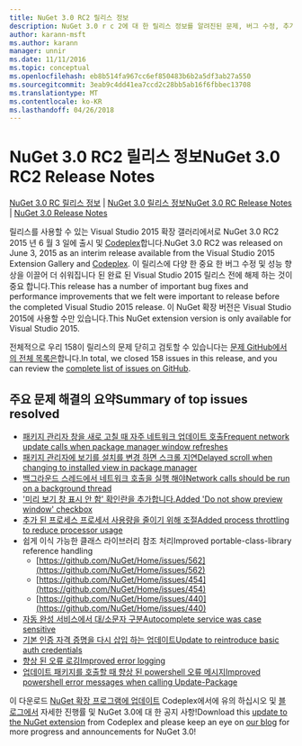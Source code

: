 ```yaml
---
title: NuGet 3.0 RC2 릴리스 정보
description: NuGet 3.0 r c 2에 대 한 릴리스 정보를 알려진된 문제, 버그 수정, 추가 된 기능 및 Dcr를 포함 합니다.
author: karann-msft
ms.author: karann
manager: unnir
ms.date: 11/11/2016
ms.topic: conceptual
ms.openlocfilehash: eb8b514fa967cc6ef850483b6b2a5df3ab27a550
ms.sourcegitcommit: 3eab9c4dd41ea7ccd2c28bb5ab16f6fbbec13708
ms.translationtype: MT
ms.contentlocale: ko-KR
ms.lasthandoff: 04/26/2018
---
```

# <a name="nuget-30-rc2-release-notes"></a><span data-ttu-id="77d16-103">NuGet 3.0 RC2 릴리스 정보</span><span class="sxs-lookup"><span data-stu-id="77d16-103">NuGet 3.0 RC2 Release Notes</span></span>

<span data-ttu-id="77d16-104">[NuGet 3.0 RC 릴리스 정보](../release-notes/nuget-3.0-RC.md) | [NuGet 3.0 릴리스 정보](../release-notes/nuget-3.0.0.md)</span><span class="sxs-lookup"><span data-stu-id="77d16-104">[NuGet 3.0 RC Release Notes](../release-notes/nuget-3.0-RC.md) | [NuGet 3.0 Release Notes](../release-notes/nuget-3.0.0.md)</span></span>

<span data-ttu-id="77d16-105">릴리스를 사용할 수 있는 Visual Studio 2015 확장 갤러리에서로 NuGet 3.0 RC2 2015 년 6 월 3 일에 출시 및 [Codeplex](https://nuget.codeplex.com/releases/view/615507)합니다.</span><span class="sxs-lookup"><span data-stu-id="77d16-105">NuGet 3.0 RC2 was released on June 3, 2015 as an interim release available from the Visual Studio 2015 Extension Gallery and [Codeplex](https://nuget.codeplex.com/releases/view/615507).</span></span> <span data-ttu-id="77d16-106">이 릴리스에 다양 한 중요 한 버그 수정 및 성능 향상을 이끌어 더 쉬워집니다 된 완료 된 Visual Studio 2015 릴리스 전에 해제 하는 것이 중요 합니다.</span><span class="sxs-lookup"><span data-stu-id="77d16-106">This release has a number of important bug fixes and performance improvements that we felt were important to release before the completed Visual Studio 2015 release.</span></span> <span data-ttu-id="77d16-107">이 NuGet 확장 버전은 Visual Studio 2015에 사용할 수만 있습니다.</span><span class="sxs-lookup"><span data-stu-id="77d16-107">This NuGet extension version is only available for Visual Studio 2015.</span></span>

<span data-ttu-id="77d16-108">전체적으로 우리 158이 릴리스의 문제 닫히고 검토할 수 있습니다는 [문제 GitHub에서의 전체 목록은](https://github.com/NuGet/Home/issues?utf8=%E2%9C%93&q=is%3Aclosed+milestone%3A3.0.0-RTM+sort%3Aupdated-asc+updated%3A%3C%3D2015-06-01)합니다.</span><span class="sxs-lookup"><span data-stu-id="77d16-108">In total, we closed 158 issues in this release, and you can review the [complete list of issues on GitHub](https://github.com/NuGet/Home/issues?utf8=%E2%9C%93&q=is%3Aclosed+milestone%3A3.0.0-RTM+sort%3Aupdated-asc+updated%3A%3C%3D2015-06-01).</span></span>

## <a name="summary-of-top-issues-resolved"></a><span data-ttu-id="77d16-109">주요 문제 해결의 요약</span><span class="sxs-lookup"><span data-stu-id="77d16-109">Summary of top issues resolved</span></span>

* [<span data-ttu-id="77d16-110">패키지 관리자 창을 새로 고칠 때 자주 네트워크 업데이트 호출</span><span class="sxs-lookup"><span data-stu-id="77d16-110">Frequent network update calls when package manager window refreshes</span></span>](https://github.com/NuGet/Home/issues/515)
* [<span data-ttu-id="77d16-111">패키지 관리자에 보기를 설치를 변경 하면 스크롤 지연</span><span class="sxs-lookup"><span data-stu-id="77d16-111">Delayed scroll when changing to installed view in package manager</span></span>](https://github.com/NuGet/Home/issues/519)
* [<span data-ttu-id="77d16-112">백그라운드 스레드에서 네트워크 호출을 실행 해야</span><span class="sxs-lookup"><span data-stu-id="77d16-112">Network calls should be run on a background thread</span></span>](https://github.com/NuGet/Home/issues/516)
* [<span data-ttu-id="77d16-113">'미리 보기 창 표시 안 함' 확인란을 추가합니다.</span><span class="sxs-lookup"><span data-stu-id="77d16-113">Added 'Do not show preview window' checkbox</span></span>](https://github.com/NuGet/Home/issues/566)
* [<span data-ttu-id="77d16-114">추가 된 프로세스 프로세서 사용량을 줄이기 위해 조절</span><span class="sxs-lookup"><span data-stu-id="77d16-114">Added process throttling to reduce processor usage</span></span>](https://github.com/NuGet/Home/issues/356)
* <span data-ttu-id="77d16-115">쉽게 이식 가능한 클래스 라이브러리 참조 처리</span><span class="sxs-lookup"><span data-stu-id="77d16-115">Improved portable-class-library reference handling</span></span>
    * [https://github.com/NuGet/Home/issues/562](https://github.com/NuGet/Home/issues/562)
    * [https://github.com/NuGet/Home/issues/454](https://github.com/NuGet/Home/issues/454)
    * [https://github.com/NuGet/Home/issues/440](https://github.com/NuGet/Home/issues/440)
* [<span data-ttu-id="77d16-116">자동 완성 서비스에서 대/소문자 구분</span><span class="sxs-lookup"><span data-stu-id="77d16-116">Autocomplete service was case sensitive</span></span>](https://github.com/NuGet/Home/issues/198)
* [<span data-ttu-id="77d16-117">기본 인증 자격 증명을 다시 삽입 하는 업데이트</span><span class="sxs-lookup"><span data-stu-id="77d16-117">Update to reintroduce basic auth credentials</span></span>](https://github.com/NuGet/Home/issues/456)
* [<span data-ttu-id="77d16-118">향상 된 오류 로깅</span><span class="sxs-lookup"><span data-stu-id="77d16-118">Improved error logging</span></span>](https://github.com/NuGet/Home/issues/407)
* [<span data-ttu-id="77d16-119">업데이트 패키지를 호출할 때 향상 된 powershell 오류 메시지</span><span class="sxs-lookup"><span data-stu-id="77d16-119">Improved powershell error messages when calling Update-Package</span></span>](https://github.com/NuGet/Home/issues/5)

<span data-ttu-id="77d16-120">이 다운로드 [NuGet 확장 프로그램에 업데이트](https://nuget.codeplex.com/releases/view/615507) Codeplex에서에 유의 하십시오 및 [블로그에서](http://blog.nuget.org) 자세한 진행률 및 NuGet 3.0에 대 한 공지 사항!</span><span class="sxs-lookup"><span data-stu-id="77d16-120">Download this [update to the NuGet extension](https://nuget.codeplex.com/releases/view/615507) from Codeplex and please keep an eye on [our blog](http://blog.nuget.org) for more progress and announcements for NuGet 3.0!</span></span>